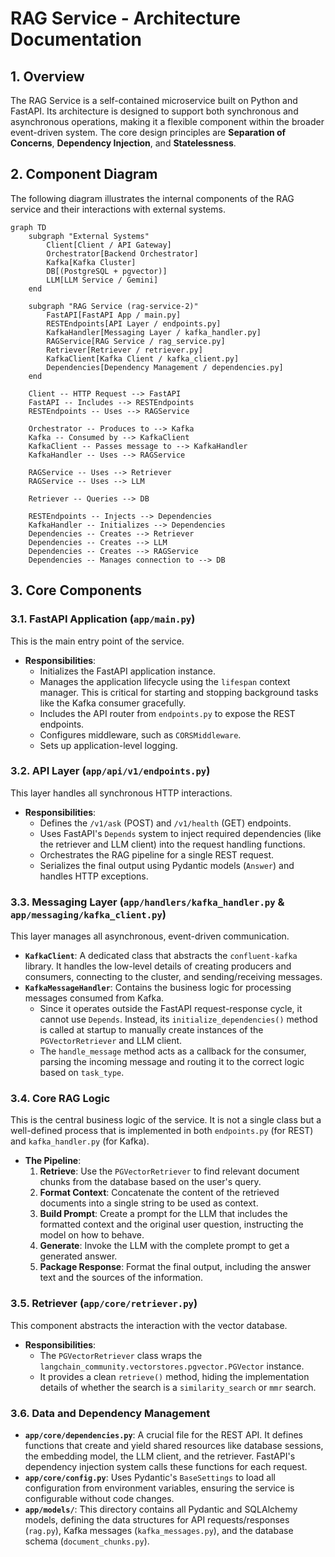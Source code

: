 # RAG Service - Architecture Documentation

## 1. Overview

The RAG Service is a self-contained microservice built on Python and FastAPI. Its architecture is designed to support both synchronous and asynchronous operations, making it a flexible component within the broader event-driven system. The core design principles are **Separation of Concerns**, **Dependency Injection**, and **Statelessness**.

## 2. Component Diagram

The following diagram illustrates the internal components of the RAG service and their interactions with external systems.

```mermaid
graph TD
    subgraph "External Systems"
        Client[Client / API Gateway]
        Orchestrator[Backend Orchestrator]
        Kafka[Kafka Cluster]
        DB[(PostgreSQL + pgvector)]
        LLM[LLM Service / Gemini]
    end

    subgraph "RAG Service (rag-service-2)"
        FastAPI[FastAPI App / main.py]
        RESTEndpoints[API Layer / endpoints.py]
        KafkaHandler[Messaging Layer / kafka_handler.py]
        RAGService[RAG Service / rag_service.py]
        Retriever[Retriever / retriever.py]
        KafkaClient[Kafka Client / kafka_client.py]
        Dependencies[Dependency Management / dependencies.py]
    end

    Client -- HTTP Request --> FastAPI
    FastAPI -- Includes --> RESTEndpoints
    RESTEndpoints -- Uses --> RAGService
    
    Orchestrator -- Produces to --> Kafka
    Kafka -- Consumed by --> KafkaClient
    KafkaClient -- Passes message to --> KafkaHandler
    KafkaHandler -- Uses --> RAGService

    RAGService -- Uses --> Retriever
    RAGService -- Uses --> LLM
    
    Retriever -- Queries --> DB

    RESTEndpoints -- Injects --> Dependencies
    KafkaHandler -- Initializes --> Dependencies
    Dependencies -- Creates --> Retriever
    Dependencies -- Creates --> LLM
    Dependencies -- Creates --> RAGService
    Dependencies -- Manages connection to --> DB
```

## 3. Core Components

### 3.1. FastAPI Application (`app/main.py`)
This is the main entry point of the service.
- **Responsibilities**:
  - Initializes the FastAPI application instance.
  - Manages the application lifecycle using the `lifespan` context manager. This is critical for starting and stopping background tasks like the Kafka consumer gracefully.
  - Includes the API router from `endpoints.py` to expose the REST endpoints.
  - Configures middleware, such as `CORSMiddleware`.
  - Sets up application-level logging.

### 3.2. API Layer (`app/api/v1/endpoints.py`)
This layer handles all synchronous HTTP interactions.
- **Responsibilities**:
  - Defines the `/v1/ask` (POST) and `/v1/health` (GET) endpoints.
  - Uses FastAPI's `Depends` system to inject required dependencies (like the retriever and LLM client) into the request handling functions.
  - Orchestrates the RAG pipeline for a single REST request.
  - Serializes the final output using Pydantic models (`Answer`) and handles HTTP exceptions.

### 3.3. Messaging Layer (`app/handlers/kafka_handler.py` & `app/messaging/kafka_client.py`)
This layer manages all asynchronous, event-driven communication.
- **`KafkaClient`**: A dedicated class that abstracts the `confluent-kafka` library. It handles the low-level details of creating producers and consumers, connecting to the cluster, and sending/receiving messages.
- **`KafkaMessageHandler`**: Contains the business logic for processing messages consumed from Kafka.
  - Since it operates outside the FastAPI request-response cycle, it cannot use `Depends`. Instead, its `initialize_dependencies()` method is called at startup to manually create instances of the `PGVectorRetriever` and LLM client.
  - The `handle_message` method acts as a callback for the consumer, parsing the incoming message and routing it to the correct logic based on `task_type`.

### 3.4. Core RAG Logic
This is the central business logic of the service. It is not a single class but a well-defined process that is implemented in both `endpoints.py` (for REST) and `kafka_handler.py` (for Kafka).
- **The Pipeline**:
  1.  **Retrieve**: Use the `PGVectorRetriever` to find relevant document chunks from the database based on the user's query.
  2.  **Format Context**: Concatenate the content of the retrieved documents into a single string to be used as context.
  3.  **Build Prompt**: Create a prompt for the LLM that includes the formatted context and the original user question, instructing the model on how to behave.
  4.  **Generate**: Invoke the LLM with the complete prompt to get a generated answer.
  5.  **Package Response**: Format the final output, including the answer text and the sources of the information.

### 3.5. Retriever (`app/core/retriever.py`)
This component abstracts the interaction with the vector database.
- **Responsibilities**:
  - The `PGVectorRetriever` class wraps the `langchain_community.vectorstores.pgvector.PGVector` instance.
  - It provides a clean `retrieve()` method, hiding the implementation details of whether the search is a `similarity_search` or `mmr` search.

### 3.6. Data and Dependency Management
- **`app/core/dependencies.py`**: A crucial file for the REST API. It defines functions that create and yield shared resources like database sessions, the embedding model, the LLM client, and the retriever. FastAPI's dependency injection system calls these functions for each request.
- **`app/core/config.py`**: Uses Pydantic's `BaseSettings` to load all configuration from environment variables, ensuring the service is configurable without code changes.
- **`app/models/`**: This directory contains all Pydantic and SQLAlchemy models, defining the data structures for API requests/responses (`rag.py`), Kafka messages (`kafka_messages.py`), and the database schema (`document_chunks.py`).